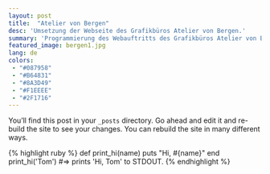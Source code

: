```yaml
---
layout: post
title:  "Atelier von Bergen"
desc: 'Umsetzung der Webseite des Grafikbüros Atelier von Bergen.'
summary: 'Programmierung des Webauftritts des Grafikbüros Atelier von Bergen. Farbenfroh, mit starkem kontrast, dezenten Animationen und großen Bildern werden eindrucksstark die Key-Points des Büros vermittelt.'
featured_image: bergen1.jpg
lang: de
colors:
 - "#087958"
 - "#B64831"
 - "#8A3D49"
 - "#F1EEEE"
 - "#2F1716"
---
```

You’ll find this post in your `_posts` directory. Go ahead and edit it and re-build the site to see your changes. You can rebuild the site in many different ways.

{% highlight ruby %}
def print_hi(name)
  puts "Hi, #{name}"
end
print_hi('Tom')
#=> prints 'Hi, Tom' to STDOUT.
{% endhighlight %}
